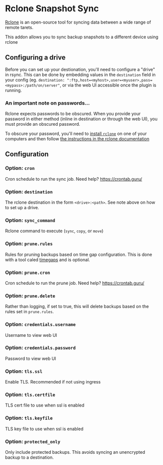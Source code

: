 # Rclone Snapshot Sync

[Rclone](https://rclone.org) is an open-source tool for syncing data between a wide range of remote tarets.

This addon allows you to sync backup snapshots to a different device using rclone

## Configuring a drive

Before you can set up your destionation, you'll need to configure a "drive" in rsync. This can be done by embedding values in the `destination` field in your config (eg. `destination: ":ftp,host=<myhost>,user=<myuser>,pass=<mypass>:/path/on/server"`, or via the web UI accessible once the plugin is running.

### An important note on passwords...
Rclone expects passwords to be obscured. When you provide your password in either method (inline in destination or through the web UI), you must provide an obscured password.

To obscure your password, you'll need to [install `rclone`](https://rclone.org/install/) on one of your computers and then follow [the instructions in the rclone documentation](https://rclone.org/commands/rclone_obscure/)

## Configuration

### Option: `cron`

Cron schedule to run the sync job. Need help? https://crontab.guru/

### Option: `destination`

The rclone destination in the form `<drive>:<path>`. See note above on how to set up a drive.

### Option: `sync_command`

Rclone command to execute (`sync`, `copy`, or `move`)

### Option: `prune.rules`

Rules for pruning backups based on time gap configuration. This is done with a tool caled [timegaps](https://gehrcke.de/timegaps/) and is optional.

### Option: `prune.cron`

Cron schedule to run the prune job. Need help? https://crontab.guru/

### Option: `prune.delete`

Rather than logging, if set to true, this will delete backups based on the rules set in `prune.rules`.

### Option: `credentials.username`

Username to view web UI

### Option: `credentials.password`

Password to view web UI

### Option: `tls.ssl`

Enable TLS. Recommended if not using ingress

### Option: `tls.certfile`

TLS cert file to use when ssl is enabled

### Option: `tls.keyfile`

TLS key file to use when ssl is enabled

### Option: `protected_only`

Only include protected backups. This avoids syncing an unencrypted backup to a destination.
